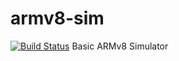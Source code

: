# armv8-sim
[![Build Status](https://travis-ci.org/cisc475-team2/armv8-sim.svg?branch=devel)](https://travis-ci.org/cisc475-team2/armv8-sim)
Basic ARMv8 Simulator
